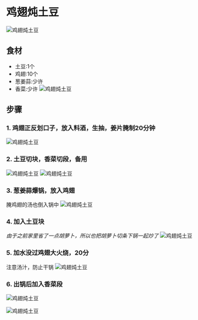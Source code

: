 鸡翅炖土豆
===============================
![鸡翅炖土豆](jichiduntudou10.jpg)


## 食材 ##
* 土豆:1个
* 鸡翅:10个
* 葱姜蒜:少许
* 香菜:少许
![鸡翅炖土豆](jichiduntudou02.jpg)
## 步骤 ##
### 1. 鸡翅正反划口子，放入料酒，生抽，姜片腌制20分钟 ###
![鸡翅炖土豆](jichiduntudou01.jpg)
### 2. 土豆切块，香菜切段，备用 ###
![鸡翅炖土豆](jichiduntudou03.jpg)
![鸡翅炖土豆](jichiduntudou04.jpg)
### 3. 葱姜蒜爆锅，放入鸡翅 ###
腌鸡翅的汤也倒入锅中
![鸡翅炖土豆](jichiduntudou05.jpg)
### 4. 加入土豆块 ###
*由于之前家里省了一点胡萝卜，所以也把胡萝卜切条下锅一起炒了*
![鸡翅炖土豆](jichiduntudou06.jpg)
### 5. 加水没过鸡翅大火烧，20分  ###
注意汤汁，防止干锅
![鸡翅炖土豆](jichiduntudou07.jpg)
### 6. 出锅后加入香菜段 ###
![鸡翅炖土豆](jichiduntudou08.jpg)


![鸡翅炖土豆](jichiduntudou09.jpg)
